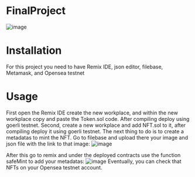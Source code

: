 # FinalProject

![image](https://user-images.githubusercontent.com/80448087/202789944-26bf6bbf-c0a3-47e7-9414-d92f65c5165b.png)


# Installation
For this project you need to have Remix IDE, json editor, filebase, Metamask, and Opensea testnet


# Usage
First open the Remix IDE create the new workplace, and within the new workplace copy and paste the Token.sol code. After compiling deploy using goerli testnet. Second, create a new workplace and add NFT.sol to it, after compiling deploy it using goerli testnet.
The next thing to do is to create a metadatas to mint the NFT. Go to filebase and upload there your image and json file with the link to that image:
![image](https://user-images.githubusercontent.com/80448087/202790425-8dd13b92-ff90-4adc-adea-c0b7a42d13bf.png)

After this go to remix and under the deployed contracts use the function safeMint to add your metadatas:
![image](https://user-images.githubusercontent.com/80448087/202790685-108306f7-e73b-4bad-8c00-3d089cdc9870.png)
Eventually, you can check that NFTs on your Opensea testnet account.
